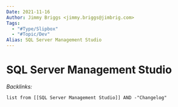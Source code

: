 ```yaml
---
Date: 2021-11-16
Author: Jimmy Briggs <jimmy.briggs@jimbrig.com>
Tags:
  - "#Type/Slipbox"
  - "#Topic/Dev"
Alias: SQL Server Management Studio
---
```


# SQL Server Management Studio

*Backlinks:*

````dataview
list from [[SQL Server Management Studio]] AND -"Changelog"
````
